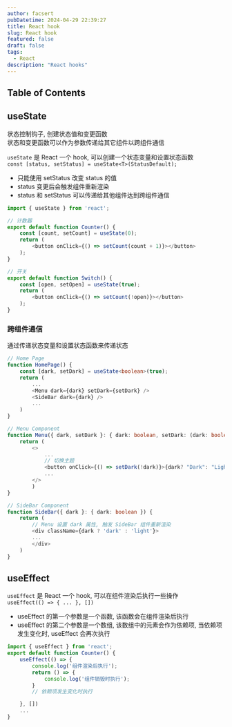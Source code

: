 ```yaml
---
author: facsert
pubDatetime: 2024-04-29 22:39:27
title: React hook
slug: React hook
featured: false
draft: false
tags:
  - React
description: "React hooks"
---
```


## Table of Contents

## useState

状态控制钩子, 创建状态值和变更函数  
状态和变更函数可以作为参数传递给其它组件以跨组件通信  

`useState` 是 React 一个 hook, 可以创建一个状态变量和设置状态函数  
`const [status, setStatus] = useState<T>(StatusDefault);`  

- 只能使用 setStatus 改变 status 的值
- status 变更后会触发组件重新渲染
- status 和 setStatus 可以传递给其他组件达到跨组件通信

```ts
import { useState } from 'react';

// 计数器
export default function Counter() {
    const [count, setCount] = useState(0);
    return (
        <button onClick={() => setCount(count + 1)}></button>
    );
}

// 开关
export default function Switch() {
    const [open, setOpen] = useState(true);
    return (
        <button onClick={() => setCount(!open)}></button>
    );
}
```

### 跨组件通信

通过传递状态变量和设置状态函数来传递状态

```ts
// Home Page
function HomePage() {
    const [dark, setDark] = useState<boolean>(true);
    return (
        ...
        <Menu dark={dark} setDark={setDark} />
        <SideBar dark={dark} />
        ...
    )
}

// Menu Component
function Menu({ dark, setDark }: { dark: boolean, setDark: (dark: boolean) => void }) {
    return (
        <>
            ...
            // 切换主题
            <button onClick={() => setDark(!dark)}>{dark? "Dark": "Light"}</button>
            ...
        </>
        )
}

// SideBar Component
function SideBar({ dark }: { dark: boolean }) {
    return (
        // Menu 设置 dark 属性, 触发 SideBar 组件重新渲染
        <div className={dark ? 'dark' : 'light'}>
        ...
        </div>
    )
}
```

## useEffect

`useEffect` 是 React 一个 hook, 可以在组件渲染后执行一些操作  
`useEffect(() => { ... }, [])`  

- useEffect 的第一个参数是一个函数, 该函数会在组件渲染后执行
- useEffect 的第二个参数是一个数组, 该数组中的元素会作为依赖项, 当依赖项发生变化时, useEffect 会再次执行

```ts
import { useEffect } from 'react';
export default function Counter() {
    useEffect(() => {
        console.log('组件渲染后执行');
        return () => {
            console.log('组件销毁时执行');
        }
        // 依赖项发生变化时执行

    }, [])
    ...
}
```

